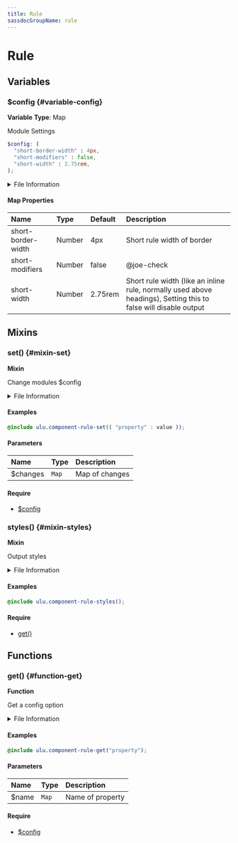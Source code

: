 ```yaml
---
title: Rule
sassdocGroupName: rule
---
```



# Rule

<div class="type-large">



</div>



## Variables




<div class="sassdoc-item-header">

###  $config {#variable-config}

  <div class="sassdoc-item-header__labels">
    <span class="tag tag--primary"><strong>Variable</strong></span> <span class="tag"><strong>Type</strong>: Map</span>
  </div>

</div>

  

Module Settings
    
    

``` scss
$config: (
  "short-border-width" : 4px,
  "short-modifiers" : false,
  "short-width" : 2.75rem,
);
```
  


<details>
  <summary>File Information</summary>
  
- **File:** _rule.scss
- **Group:** rule
- **Type:** variable
- **Lines (comments):** 11-15
- **Lines (code):** 17-21

</details>

    

#### Map Properties


|Name|Type|Default|Description|
|:--|:--|:--|:--|
|short-border-width|Number|4px|Short rule width of border|
|short-modifiers|Number|false|@joe-check|
|short-width|Number|2.75rem|Short rule width (like an inline rule, normally used above headings), Setting this to false will disable output|

    
  

## Mixins




<div class="sassdoc-item-header">

###  set() {#mixin-set}

  <div class="sassdoc-item-header__labels">
    <span class="tag tag--primary"><strong>Mixin</strong></span>
  </div>

</div>

  

Change modules $config
    
    


<details>
  <summary>File Information</summary>
  
- **File:** _rule.scss
- **Group:** rule
- **Type:** mixin
- **Lines (comments):** 23-26
- **Lines (code):** 28-30

</details>

    

#### Examples

      


``` scss
@include ulu.component-rule-set(( "property" : value ));
```
  



      

#### Parameters


|Name|Type|Description|
|:--|:--|:--|
|$changes|`Map`|Map of changes|

    

#### Require

- [$config](/sass/components/accordion/#variable-config)
  


<div class="sassdoc-item-header">

###  styles() {#mixin-styles}

  <div class="sassdoc-item-header__labels">
    <span class="tag tag--primary"><strong>Mixin</strong></span>
  </div>

</div>

  

Output styles
    
    


<details>
  <summary>File Information</summary>
  
- **File:** _rule.scss
- **Group:** rule
- **Type:** mixin
- **Lines (comments):** 41-43
- **Lines (code):** 45-96

</details>

    

#### Examples

      


``` scss
@include ulu.component-rule-styles();
```
  



      

#### Require

- [get()](/sass/components/accordion/#function-get)
  
  

## Functions




<div class="sassdoc-item-header">

###  get() {#function-get}

  <div class="sassdoc-item-header__labels">
    <span class="tag tag--primary"><strong>Function</strong></span>
  </div>

</div>

  

Get a config option
    
    


<details>
  <summary>File Information</summary>
  
- **File:** _rule.scss
- **Group:** rule
- **Type:** function
- **Lines (comments):** 32-35
- **Lines (code):** 37-39

</details>

    

#### Examples

      


``` scss
@include ulu.component-rule-get("property");
```
  



      

#### Parameters


|Name|Type|Description|
|:--|:--|:--|
|$name|`Map`|Name of property|

    

#### Require

- [$config](/sass/components/accordion/#variable-config)
  
  
  